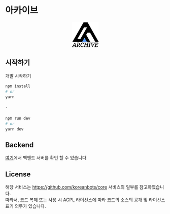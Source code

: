 # 아카이브
<div align="center">
  <a href="https://archiver.me">
    <img src="./public/logo_sm.png">
  </a>
</div>

## 시작하기

개발 시작하기

```bash
npm install
# or
yarn

-

npm run dev
# or
yarn dev
```

## Backend
[여기](https://github.com/Archive-Discord/archive-backend)에서 백엔드 서버를 확인 할 수 있습니다

## License
해당 서비스는 https://github.com/koreanbots/core 서비스의 일부를 참고하였습니다.  
따라서, 코드 복제 또는 사용 시 AGPL 라이선스에 따라 코드의 소스의 공개 및 라이선스 표기 의무가 있습니다.

